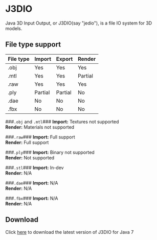 J3DIO
======
Java 3D Input Output, or J3DIO(say "jedio"), is a file IO system for 3D models. 

File type support
-----------------
| File type | Import  | Export  | Render  |
|-----------|---------|---------|---------|
|   .obj    | Yes     | Yes     | Yes     |
|   .mtl    | Yes     | Yes     | Partial |
|   .raw    | Yes     | Yes     | Yes     |
|   .ply    | Partial | Partial | No      |
|   .dae    | No      | No      | No      |
|   .fbx    | No      | No      | No      |

###`.obj` and `.mtl`###
**Import:** Textures not supported  
**Render:** Materials not supported

###`.raw`###
**Import:** Full support  
**Render:** Full support

###`.ply`###
**Import:** Binary not supported  
**Render:** Not supported

###`.stl`###
**Import:** In-dev  
**Render:** N/A

###`.dae`###
**Import:** N/A  
**Render:** N/A

###`.fbx`###
**Import:** N/A  
**Render:** N/A

Download
--------
Click [here][1] to download the latest version of J3DIO for Java 7

 [1]: https://github.com/FracturedRetina/J3DIO/releases/download/v3.0-beta/jml_v3.0-beta_jre7.jar
